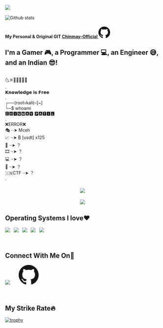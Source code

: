 ![](https://komarev.com/ghpvc/?username=Chin2024&label=PROFILE+VIEWS)

![Github stats](https://github-readme-stats.vercel.app/api?username=Chin2024) 

#### My Personal & Original GIT <a href="https://github.com/chinmay-official">Chinmay-Official </a> <a href="https://github.com/chinmay-official"><img class="alignnone" src="https://raw.githubusercontent.com/github/explore/78df643247d429f6cc873026c0622819ad797942/topics/github/github.png" alt="" width="38"/></a>

## I'm a Gamer 🎮, a Programmer 💻, an Engineer 😅, and an Indian 😎!

</br>
🌜♓🎐🎵🎵⛎🔵</br>
.</br>
𝗞𝗻𝗼𝘄𝗹𝗲𝗱𝗴𝗲 𝗶𝘀 𝗙𝗿𝗲𝗲</br>
.</br>
┌──(root💀kali)-[~]</br>
└─$ whoami</br>
🅲🅷🅸🅽🅼🅰🆈 🅿🅰🆃🅸🅻</br>
.</br>
❌ERROR❌</br>
🎭 ┈➤ Mceh  </br>
📈 ┈➤ ₿ [usdt]  x125 </br>
🐞 ┈➤ ？</br>
🎞️ ┈➤ ？</br>
💻 ┈➤ ？</br>
📸 ┈➤ ？</br>
🇮🇳CTF ┈➤ ？</br>
.
<h3 align="center"><img src="https://media.giphy.com/media/RbDKaczqWovIugyJmW/giphy.gif"/></h3><p align="center"><img src="https://media.giphy.com/media/11h471O9Q1baKY/giphy.gif"/></p>


## Operating Systems I love❤️️
<p><img src="https://securitygrind.com/wp-content/uploads/2018/07/kali-logo-322x251.png" width="85"> &nbsp <img src="https://linuxlia.com/wp-content/uploads/2021/04/imgbin-parrot-polygon-desktop-bird-computer-parrot-RB9rhqGWDsanH5YvGSRm7pyBV-removebg-preview-1.png" width="65" /> &nbsp <img src="https://cdn.worldvectorlogo.com/logos/tux.svg" width="65">  &nbsp <img src="https://upload.wikimedia.org/wikipedia/commons/thumb/5/5f/Windows_logo_-_2012.svg/2048px-Windows_logo_-_2012.svg.png" width="65" />  &nbsp <img src="https://krispitech.com/wp-content/uploads/2016/08/ANDROID.png" width="85" /> </p>
</br>

## Connect With Me On🔗
<p><a href="https://twitter.com/Chinmay_Patil_"><img src="http://assets.stickpng.com/images/580b57fcd9996e24bc43c53e.png" width="85" /></a> &nbsp <a href="https://www.instagram.com/chinmay_._patil/"><img class="alignnone" src="https://upload.wikimedia.org/wikipedia/commons/thumb/a/a5/Instagram_icon.png/2048px-Instagram_icon.png" alt="" width="65" /></a> &nbsp &nbsp<a href="https://github.com/Chin2024/"><img class="alignnone" src="https://raw.githubusercontent.com/github/explore/78df643247d429f6cc873026c0622819ad797942/topics/github/github.png" alt="" width="65"/></a>&nbsp &nbsp<a href="https://www.factsprime.com/"><img class="alignnone" src="https://www.freepnglogos.com/uploads/logo-website-png/logo-website-website-logo-png-transparent-background-background-15.png" alt="" width="75"/></a></p>
</br>

## My Strike Rate🔥
[![trophy](https://github-profile-trophy.vercel.app/?username=Chin2024&row=1&column=8)](https://github.com/ryo-ma/github-profile-trophy)

